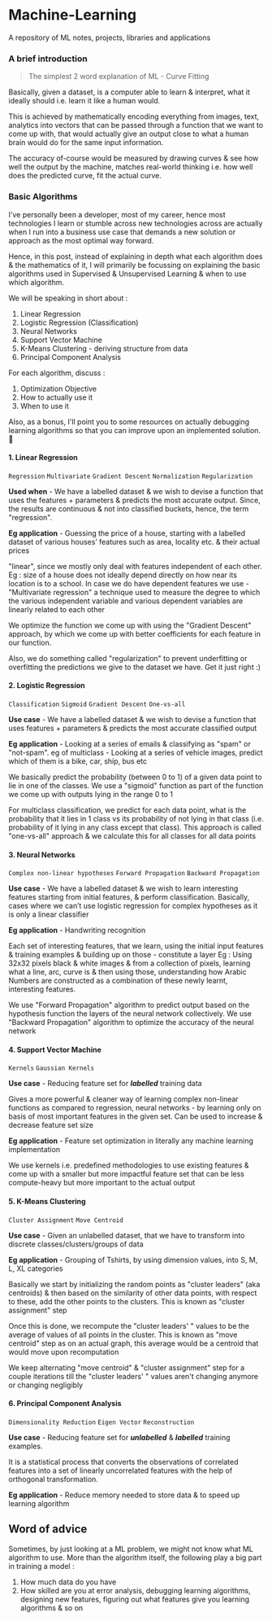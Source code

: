 # Machine-Learning
A repository of ML notes, projects, libraries and applications

### A brief introduction


> The simplest 2 word explanation of ML - Curve Fitting

Basically, given a dataset, is a computer able to learn & interpret, what it ideally should i.e. learn it like a human would.

This is achieved by mathematically encoding everything from images, text, analytics into vectors that can be passed through a function that we want to come up with, that would actually give an output close to what a human brain would do for the same input information.

The accuracy of-course would be measured by drawing curves & see how well the output by the machine, matches real-world thinking i.e. how well does the predicted curve, fit the actual curve.


### Basic Algorithms

I've personally been a developer, most of my career, hence most technologies I learn or stumble across new technologies across are actually when I run into a business use case that demands a new solution or approach as the most optimal way forward.

Hence, in this post, instead of explaining in depth what each algorithm does & the mathematics of it, I will primarily be focussing on explaining the basic algorithms used in Supervised & Unsupervised Learning & when to use which algorithm.

We will be speaking in short about :

1. Linear Regression
2. Logistic Regression (Classification)
3. Neural Networks
4. Support Vector Machine
5. K-Means Clustering - deriving structure from data
6. Principal Component Analysis

For each algorithm, discuss :
1. Optimization Objective
2. How to actually use it
3. When to use it

Also, as a bonus, I'll point you to some resources on actually debugging learning algorithms so that you can improve upon an implemented solution. 🚀


#### 1. Linear Regression

`Regression` `Multivariate` `Gradient Descent` `Normalization` `Regularization`

**Used when** - We have a labelled dataset & we wish to devise a function that uses the features + parameters & predicts the most accurate output. Since, the results are continuous & not into classified buckets, hence, the term "regression". 

**Eg application** - Guessing the price of a house, starting with a labelled dataset of various houses’ features such as area, locality etc. & their actual prices

"linear", since we mostly only deal with features independent of each other. Eg : size of a house does not ideally depend directly on how near its location is to a school. In case we do have dependent features we use - "Multivariate regression" a technique used to measure the degree to which the various independent variable and various dependent variables are linearly related to each other

We optimize the function we come up with using the "Gradient Descent" approach, by which we come up with better coefficients for each feature in our function.

Also, we do something called "regularization" to prevent underfitting or overfitting the predictions we give to the dataset we have. Get it just right :)


#### 2. Logistic Regression

`Classification` `Sigmoid` `Gradient Descent` `One-vs-all`

**Use case** - We have a labelled dataset & we wish to devise a function that uses features + parameters & predicts the most accurate classified output

**Eg application** - Looking at a series of emails & classifying as "spam" or "not-spam". eg of multiclass - Looking at a series of vehicle images, predict which of them is a bike, car, ship, bus etc

We basically predict the probability (between 0 to 1) of a given data point to lie in one of the classes. We use a "sigmoid" function as part of the function we come up with outputs lying in the range 0 to 1

For multiclass classification, we predict for each data point, what is the probability that it lies in 1 class vs its probability of not lying in that class (i.e. probability of it lying in any class except that class). This approach is called "one-vs-all" approach & we calculate this for all classes for all data points


#### 3. Neural Networks

`Complex non-linear hypotheses` `Forward Propagation` `Backward Propagation`

**Use case** - We have a labelled dataset & we wish to learn interesting features starting from initial features, & perform classification. Basically, cases where we can’t use logistic regression for complex hypotheses as it is only a linear classifier

**Eg application** - Handwriting recognition

Each set of interesting features, that we learn, using the initial input features & training examples & building up on those - constitute a layer
Eg : Using 32x32 pixels black & white images & from a collection of pixels, learning what a line, arc, curve is & then using those, understanding how Arabic Numbers are constructed as a combination of these newly learnt, interesting features.  

We use "Forward Propagation" algorithm to predict output based on the hypothesis function the layers of the neural network collectively. We use "Backward Propagation" algorithm to optimize the accuracy of the neural network


#### 4. Support Vector Machine

`Kernels` `Gaussian Kernels`

**Use case** - Reducing feature set for ***labelled*** training data

Gives a more powerful & cleaner way of learning complex non-linear functions as compared to regression, neural networks - by learning only on basis of most important features in the given set.
Can be used to increase & decrease feature set size

**Eg application** - Feature set optimization in literally any machine learning implementation

We use kernels i.e. predefined methodologies to use existing features & come up with a smaller but more impactful feature set that can be less compute-heavy but more important to the actual output


#### 5. K-Means Clustering

`Cluster Assignment` `Move Centroid`

**Use case** - Given an unlabelled dataset, that we have to transform into discrete classes/clusters/groups of data

**Eg application** - Grouping of Tshirts, by using dimension values, into S, M, L, XL categories

Basically we start by initializing the random points as "cluster leaders" (aka centroids) & then based on the similarity of other data points, with respect to these, add the other points to the clusters. This is known as "cluster assignment" step

Once this is done, we recompute the "cluster leaders' " values to be the average of values of all points in the cluster. This is known as "move centroid" step as on an actual graph, this average would be a centroid that would move upon recomputation

We keep alternating "move centroid" & "cluster assignment" step for a couple iterations till the "cluster leaders' " values aren't changing anymore or changing negligibly

#### 6. Principal Component Analysis

`Dimensionality Reduction` `Eigen Vector` `Reconstruction`

**Use case** - Reducing feature set for ***unlabelled*** & ***labelled*** training examples.


It is a statistical process that converts the observations of correlated features into a set of linearly uncorrelated features with the help of orthogonal transformation.

**Eg application** - Reduce memory needed to store data & to speed up learning algorithm

## Word of advice
Sometimes, by just looking at a ML problem, we might not know what ML algorithm to use. More than the algorithm itself, the following play a big part in training a model :

1. How much data do you have
2. How skilled are you at error analysis, debugging learning algorithms, designing new features, figuring out what features give you learning algorithms & so on
